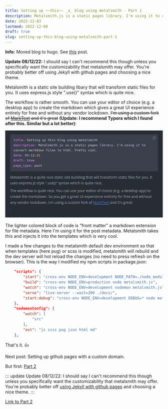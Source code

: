 ```yaml
---
title: Setting up ~~this~~ _a_ blog using metalsmith - Part 1
description: Metalsmith.js is a static pages library. I'm using it to convert markdown files to html. Pretty cool.
date: 2022-12-03
lastmod: 2022-12-08
draft: true
slug: setting-up-this-blog-using-metalsmith-part-1
---
```


<span class="info">**Info:** Moved blog to hugo. See [this](/posts/moving-blog-hugo) post.</span>

<span class="update">**Update 08/12/22:** I should say I can't recommend this though unless you specifically want the customizability that metalsmith may offer. You're probably better off using Jekyll with github pages and choosing a nice theme.</span>


Metalsmith is a static site building libary that will transform static files for you. It uses express.js style ".use()" syntax which is quite nice.

The workflow is rather smooth. You can use your editor of choice (e.g. a desktop app) to create the markdown which gives a great UI experience entirely for free and without any vendor lockdown. ~~I'm using a custom fork of [MarkText](https://github.com/bn-l/marktext) and it's great~~ **(Update: I recommend Typora which I found after this. Similar but a lot better)**:

![](images/2022-12-03-03-28-04-image.png)

The lighter colored block of code is "front matter" a markdown extension for file metadata. Here I'm using it for the post metadata. Metalsmith takes this and injects it into the templates which is very cool. 

I made a few changes to the metalsmith default dev environment so that when templates (here pug) or scss is modified, metalsmith will rebuild and the dev server will hot reload the changes (no need to press refresh on the browser).  This is the way I modified my npm scripts in package.json:

```json
    "scripts": {
        "start": "cross-env NODE_ENV=development NODE_PATH=./node_modules npm run watch & npm run serve",
        "build": "cross-env NODE_ENV=production node metalsmith.js",
        "watch": "cross-env NODE_ENV=development nodemon metalsmith.js",
        "serve": "live-server --wait=200 ./docs/",
        "start:debug": "cross-env NODE_ENV=development DEBUG=* node metalsmith && serve -l 5000 dist"
    },
    "nodemonConfig": {
        "watch": [
            "src"
        ],
        "ext": "js scss pug json html md"
    },
```

That's it. :thumbsup:

Next post: Setting up github pages with a custom domain.

But first: [Part 2](/posts/setting-up-this-blog-using-metalsmith-part-2)

::: update
Update 08/12/22: I should say I can't recommend this though unless you specifically want the customizability that metalsmith may offer. You're probably better off [using Jekyll with github pages](https://www.markdownguide.org/tools/github-pages/) and choosing a nice theme. 
:::

[Link to Part 2](/posts/setting-up-this-blog-using-metalsmith-part-2)